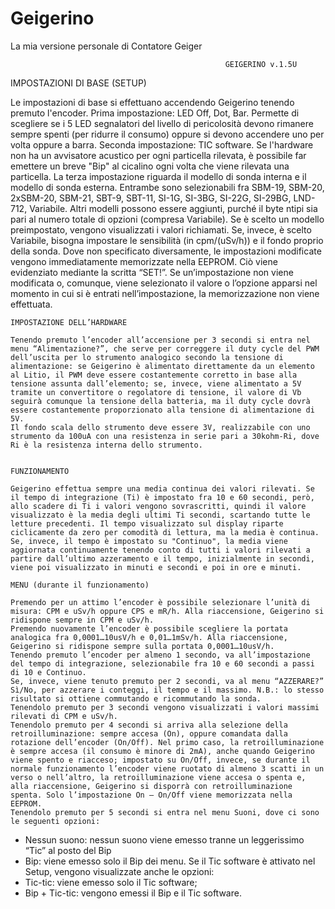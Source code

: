 # Geigerino
La mia versione personale di Contatore Geiger

													GEIGERINO v.1.5U
                                                     
   IMPOSTAZIONI DI BASE (SETUP)
   
   Le impostazioni di base si effettuano accendendo Geigerino tenendo premuto l'encoder.
   Prima impostazione: LED Off, Dot, Bar. Permette di scegliere se i 5 LED segnalatori del livello di pericolosità devono rimanere sempre spenti (per ridurre il consumo) oppure si devono accendere uno per volta oppure a barra.
   Seconda impostazione: TIC software. Se l'hardware non ha un avvisatore acustico per ogni particella rilevata, è possibile far emettere un breve "Bip" al cicalino ogni volta che viene rilevata una particella.
   La terza impostazione riguarda il modello di sonda interna e il modello di sonda esterna. Entrambe sono selezionabili fra SBM-19, SBM-20, 2xSBM-20, SBM-21, SBT-9, SBT-11,  SI-1G,  SI-3BG,  SI-22G,  SI-29BG,  LND-712, Variabile. Altri modelli possono essere aggiunti, purché il byte ntipi sia pari al numero totale di opzioni (compresa Variabile). Se è scelto un modello preimpostato, vengono visualizzati i valori richiamati. Se, invece, è scelto Variabile, bisogna impostare le sensibilità (in cpm/(uSv/h)) e il fondo proprio della sonda.
   Dove non specificato diversamente, le impostazioni modificate vengono immediatamente memorizzate nella EEPROM. Ciò viene evidenziato mediante la scritta “SET!”. Se un’impostazione non viene modificata o, comunque, viene selezionato il valore o l’opzione apparsi nel momento in cui si è entrati nell’impostazione, la memorizzazione non viene effettuata.
   
	IMPOSTAZIONE DELL’HARDWARE
	
	Tenendo premuto l’encoder all’accensione per 3 secondi si entra nel menu “Alimentazione?”, che serve per correggere il duty cycle del PWM dell’uscita per lo strumento analogico secondo la tensione di alimentazione: se Geigerino è alimentato direttamente da un elemento al Litio, il PWM deve essere costantemente corretto in base alla tensione assunta dall’elemento; se, invece, viene alimentato a 5V tramite un convertitore o regolatore di tensione, il valore di Vb seguirà comunque la tensione della batteria, ma il duty cycle dovrà essere costantemente proporzionato alla tensione di alimentazione di 5V.
	Il fondo scala dello strumento deve essere 3V, realizzabile con uno strumento da 100uA con una resistenza in serie pari a 30kohm-Ri, dove Ri è la resistenza interna dello strumento.


	FUNZIONAMENTO
   
	Geigerino effettua sempre una media continua dei valori rilevati. Se il tempo di integrazione (Ti) è impostato fra 10 e 60 secondi, però, allo scadere di Ti i valori vengono sovrascritti, quindi il valore visualizzato è la media degli ultimi Ti secondi, scartando tutte le letture precedenti. Il tempo visualizzato sul display riparte ciclicamente da zero per comodità di lettura, ma la media è continua. Se, invece, il tempo è impostato su "Continuo", la media viene aggiornata continuamente tenendo conto di tutti i valori rilevati a partire dall’ultimo azzeramento e il tempo, inizialmente in secondi, viene poi visualizzato in minuti e secondi e poi in ore e minuti.

	MENU (durante il funzionamento)
   
	Premendo per un attimo l’encoder è possibile selezionare l’unità di misura: CPM e uSv/h oppure CPS e mR/h. Alla riaccensione, Geigerino si ridispone sempre in CPM e uSv/h.
	Premendo nuovamente l’encoder è possibile scegliere la portata analogica fra 0,0001…10usV/h e 0,01…1mSv/h. Alla riaccensione, Geigerino si ridispone sempre sulla portata 0,0001…10usV/h.
	Tenendo premuto l’encoder per almeno 1 secondo, va all’impostazione del tempo di integrazione, selezionabile fra 10 e 60 secondi a passi di 10 e Continuo.
	Se, invece, viene tenuto premuto per 2 secondi, va al menu “AZZERARE?” Sì/No, per azzerare i conteggi, il tempo e il massimo. N.B.: lo stesso risultato si ottiene commutando e ricommutando la sonda.
	Tenendolo premuto per 3 secondi vengono visualizzati i valori massimi rilevati di CPM e uSv/h.
	Tenendolo premuto per 4 secondi si arriva alla selezione della retroilluminazione: sempre accesa (On), oppure comandata dalla rotazione dell’encoder (On/Off). Nel primo caso, la retroilluminazione è sempre accesa (il consumo è minore di 2mA), anche quando Geigerino viene spento e riacceso; impostato su On/Off, invece, se durante il normale funzionamento l’encoder viene ruotato di almeno 3 scatti in un verso o nell’altro, la retroilluminazione viene accesa o spenta e, alla riaccensione, Geigerino si disporrà con retroilluminazione spenta. Solo l’impostazione On – On/Off viene memorizzata nella EEPROM.
	Tenendolo premuto per 5 secondi si entra nel menu Suoni, dove ci sono le seguenti opzioni:
-	Nessun suono: nessun suono viene emesso tranne un leggerissimo “Tic” al posto del Bip
-	Bip: viene emesso solo il Bip dei menu.
Se il Tic software è attivato nel Setup, vengono visualizzate anche le opzioni:
-	Tic-tic: viene emesso solo il Tic software; 
-	Bip + Tic-tic: vengono emessi il Bip e il Tic software.
